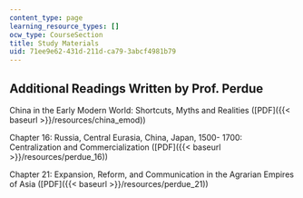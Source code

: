 ```yaml
---
content_type: page
learning_resource_types: []
ocw_type: CourseSection
title: Study Materials
uid: 71ee9e62-431d-211d-ca79-3abcf4981b79
---
```


Additional Readings Written by Prof. Perdue
-------------------------------------------

China in the Early Modern World: Shortcuts, Myths and Realities ([PDF]({{< baseurl >}}/resources/china_emod))

Chapter 16: Russia, Central Eurasia, China, Japan, 1500- 1700: Centralization and Commercialization ([PDF]({{< baseurl >}}/resources/perdue_16))

Chapter 21: Expansion, Reform, and Communication in the Agrarian Empires of Asia ([PDF]({{< baseurl >}}/resources/perdue_21))